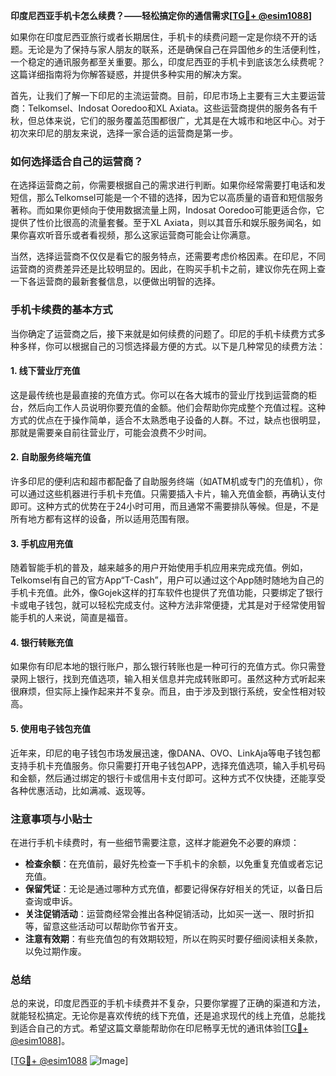 **印度尼西亚手机卡怎么续费？——轻松搞定你的通信需求[[TG💪+ @esim1088](https://t.me/s/esim1088)]**

如果你在印度尼西亚旅行或者长期居住，手机卡的续费问题一定是你绕不开的话题。无论是为了保持与家人朋友的联系，还是确保自己在异国他乡的生活便利性，一个稳定的通讯服务都至关重要。那么，印度尼西亚的手机卡到底该怎么续费呢？这篇详细指南将为你解答疑惑，并提供多种实用的解决方案。

首先，让我们了解一下印尼的主流运营商。目前，印尼市场上主要有三大主要运营商：Telkomsel、Indosat Ooredoo和XL Axiata。这些运营商提供的服务各有千秋，但总体来说，它们的服务覆盖范围都很广，尤其是在大城市和地区中心。对于初次来印尼的朋友来说，选择一家合适的运营商是第一步。

### 如何选择适合自己的运营商？

在选择运营商之前，你需要根据自己的需求进行判断。如果你经常需要打电话和发短信，那么Telkomsel可能是一个不错的选择，因为它以高质量的语音和短信服务著称。而如果你更倾向于使用数据流量上网，Indosat Ooredoo可能更适合你，它提供了性价比很高的流量套餐。至于XL Axiata，则以其音乐和娱乐服务闻名，如果你喜欢听音乐或者看视频，那么这家运营商可能会让你满意。

当然，选择运营商不仅仅是看它的服务特点，还需要考虑价格因素。在印尼，不同运营商的资费差异还是比较明显的。因此，在购买手机卡之前，建议你先在网上查一下各运营商的最新套餐信息，以便做出明智的选择。

### 手机卡续费的基本方式

当你确定了运营商之后，接下来就是如何续费的问题了。印尼的手机卡续费方式多种多样，你可以根据自己的习惯选择最方便的方式。以下是几种常见的续费方法：

#### 1. 线下营业厅充值

这是最传统也是最直接的充值方式。你可以在各大城市的营业厅找到运营商的柜台，然后向工作人员说明你要充值的金额。他们会帮助你完成整个充值过程。这种方式的优点在于操作简单，适合不太熟悉电子设备的人群。不过，缺点也很明显，那就是需要亲自前往营业厅，可能会浪费不少时间。

#### 2. 自助服务终端充值

许多印尼的便利店和超市都配备了自助服务终端（如ATM机或专门的充值机），你可以通过这些机器进行手机卡充值。只需要插入卡片，输入充值金额，再确认支付即可。这种方式的优势在于24小时可用，而且通常不需要排队等候。但是，不是所有地方都有这样的设备，所以适用范围有限。

#### 3. 手机应用充值

随着智能手机的普及，越来越多的用户开始使用手机应用来完成充值。例如，Telkomsel有自己的官方App“T-Cash”，用户可以通过这个App随时随地为自己的手机卡充值。此外，像Gojek这样的打车软件也提供了充值功能，只要绑定了银行卡或电子钱包，就可以轻松完成支付。这种方法非常便捷，尤其是对于经常使用智能手机的人来说，简直是福音。

#### 4. 银行转账充值

如果你有印尼本地的银行账户，那么银行转账也是一种可行的充值方式。你只需登录网上银行，找到充值选项，输入相关信息并完成转账即可。虽然这种方式听起来很麻烦，但实际上操作起来并不复杂。而且，由于涉及到银行系统，安全性相对较高。

#### 5. 使用电子钱包充值

近年来，印尼的电子钱包市场发展迅速，像DANA、OVO、LinkAja等电子钱包都支持手机卡充值服务。你只需要打开电子钱包APP，选择充值选项，输入手机号码和金额，然后通过绑定的银行卡或信用卡支付即可。这种方式不仅快捷，还能享受各种优惠活动，比如满减、返现等。

### 注意事项与小贴士

在进行手机卡续费时，有一些细节需要注意，这样才能避免不必要的麻烦：

- **检查余额**：在充值前，最好先检查一下手机卡的余额，以免重复充值或者忘记充值。
- **保留凭证**：无论是通过哪种方式充值，都要记得保存好相关的凭证，以备日后查询或申诉。
- **关注促销活动**：运营商经常会推出各种促销活动，比如买一送一、限时折扣等，留意这些活动可以帮助你节省开支。
- **注意有效期**：有些充值包的有效期较短，所以在购买时要仔细阅读相关条款，以免过期作废。

### 总结

总的来说，印度尼西亚的手机卡续费并不复杂，只要你掌握了正确的渠道和方法，就能轻松搞定。无论你是喜欢传统的线下充值，还是追求现代的线上充值，总能找到适合自己的方式。希望这篇文章能帮助你在印尼畅享无忧的通讯体验[[TG💪+ @esim1088](https://t.me/s/esim1088)]。

[[TG💪+ @esim1088](https://t.me/s/esim1088) ![Image](https://i.postimg.cc/4NQfJmqS/Snipaste-2025-05-13-00-14-12.png)]